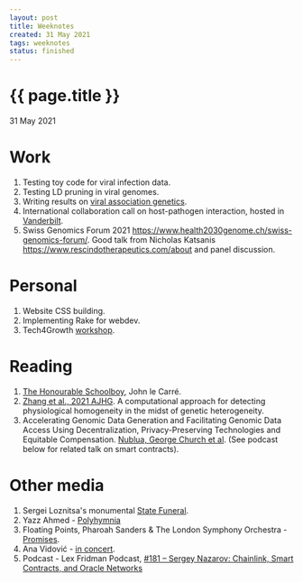 ```yaml
---
layout: post
title: Weeknotes
created: 31 May 2021
tags: weeknotes
status: finished
---
```


{{ page.title }}
================

<p class="meta">31 May 2021</p>

# Work
1. Testing toy code for viral infection data.
2. Testing LD pruning in viral genomes.
3. Writing results on [viral association genetics](https://www.ncbi.nlm.nih.gov/labs/virus/vssi/#/virus?SeqType_s=Nucleotide&VirusLineage_ss=Human%20orthopneumovirus,%20taxid:11250).
4. International collaboration call on host-pathogen interaction, hosted in [Vanderbilt](https://www.vanderbilt.edu).
5. Swiss Genomics Forum 2021 <https://www.health2030genome.ch/swiss-genomics-forum/>. Good talk from Nicholas Katsanis <https://www.rescindotherapeutics.com/about> and panel discussion.

# Personal 
1. Website CSS building.
2. Implementing Rake for webdev.
3. Tech4Growth [workshop](https://tech4growth.ch).

# Reading
1. [The Honourable Schoolboy](https://en.wikipedia.org/wiki/The_Honourable_Schoolboy), John le Carré.
2. [Zhang et al., 2021 AJHG](https://pubmed.ncbi.nlm.nih.gov/34015270/). A computational approach for detecting physiological homogeneity in the midst of genetic heterogeneity.
3. Accelerating Genomic Data Generation and Facilitating Genomic Data Access Using Decentralization, Privacy-Preserving Technologies and Equitable Compensation. [Nublua, George Church et al](https://nebula.org/blog/wp-content/uploads/2019/05/Accelerating-Genomic-Data-Generation-and-Facilitating-Genomic-Data-Access.pdf). (See podcast below for related talk on smart contracts).

# Other media
1. Sergei Loznitsa's monumental [State Funeral](https://www.imdb.com/title/tt10203842/).
2. Yazz Ahmed - [Polyhymnia](https://www.youtube.com/watch?v=6kKYzuvxsZo)
3. Floating Points, Pharoah Sanders & The London Symphony Orchestra - [Promises](https://www.youtube.com/watch?v=Mn8x0QbN4f8&t=571s).
4. Ana Vidović - [in concert](https://www.youtube.com/watch?v=e26zZ83Oh6Y).
5. Podcast - Lex Fridman Podcast, [#181 – Sergey Nazarov: Chainlink, Smart Contracts, and Oracle Networks](https://lexfridman.com/sergey-nazarov/)


